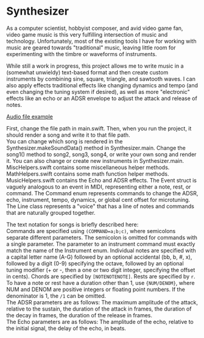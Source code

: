 # Synthesizer
As a computer scientist, hobbyist composer, and avid video game fan, video game music is this very fulfilling intersection of music and technology. Unfortunately, most of the existing tools I have for working with music are geared towards "traditional" music, leaving little room for experimenting with the timbre or waveforms of instruments. 

While still a work in progress, this project allows me to write music in a (somewhat unwieldy) text-based format and then create custom instruments by combining sine, square, triangle, and sawtooth waves. I can also apply effects traditional effects like changing dynamics and tempo (and even changing the tuning system if desired), as well as more "electronic" effects like an echo or an ADSR envelope to adjust the attack and release of notes. 

[Audio file example](https://www.dropbox.com/preview/Important%20job%20stuff/song1.wav)

First, change the file path in main.swift. Then, when you run the project, it should render a song and write it to that file path. \
You can change which song is rendered in the Synthesizer.makeSoundData() method in Synthesizer.main. Change the song1() method to song2, song3, song4, or write your own song and render it. You can also change or create new instruments in Synthesizer.main. \
MiscHelpers.swift contains some miscellaneous helper methods. \
MathHelpers.swift contains some math function helper methods. \
MusicHelpers.swift contains the Echo and ADSR effects. The Event struct is vaguely analogous to an event in MIDI, representing either a note, rest, or command. The Command enum represents commands to change the ADSR, echo, instrument, tempo, dynamics, or global cent offset for microtuning. The Line class represents a "voice" that has a line of notes and commands that are naturally grouped together. 

The text notation for songs is briefly described here: \
Commands are specified using ```(COMMAND=a;b;c)```, where semicolons separate different parameters. The semicolon is omitted for commands with a single parameter. The parameter to an instrument command must exactly match the name of the Instrument enum. Individual notes are specified with a capital letter name (A-G) followed by an optional accidental (bb, b, #, x), followed by a digit (0-9) specifying the octave, followed by an optional tuning modifier (+ or -, then a one or two digit integer, specifying the offset in cents). Chords are specified by ```[NOTENOTENOTE]```. Rests are specified by ```r```. To have a note or rest have a duration other than 1, use ```{NUM/DENOM}```, where NUM and DENOM are positive integers or floating point numbers. If the denominator is 1, the ```/1``` can be omitted.\
The ADSR parameters are as follows: The maximum amplitude of the attack, relative to the sustain, the duration of the attack in frames, the duration of the decay in frames, the duration of the release in frames. \
The Echo parameters are as follows: The amplitude of the echo, relative to the initial signal, the delay of the echo, in beats. 
